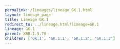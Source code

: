 ```yaml
---
permalink: /lineages/lineage_GK.1.html
layout: lineage_page
title: Lineage GK.1
redirect_to: ../lineage.html?lineage=GK.1
lineage: GK.1
parent: XBB.1.5.70
children: ['GK.1', 'GK.1.1', 'GK.1.2', 'GK.1.3']
---
```


